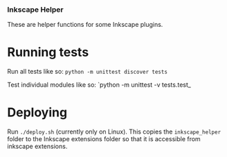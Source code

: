 ### Inkscape Helper

These are helper functions for some Inkscape plugins.

# Running tests

Run all tests like so:
`python -m unittest discover tests`

Test individual modules like so:
`python -m unittest -v tests.test_<name>

# Deploying

Run `./deploy.sh` (currently only on Linux). This copies the `inkscape_helper` folder to the Inkscape extensions folder so that it is accessible from inkscape extensions.
